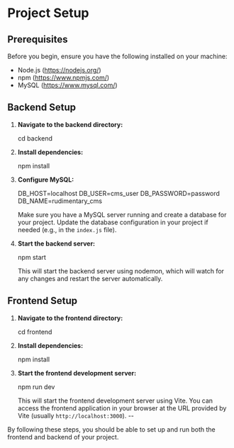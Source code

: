 # Project Setup

## Prerequisites

Before you begin, ensure you have the following installed on your machine:

- Node.js (https://nodejs.org/)
- npm (https://www.npmjs.com/)
- MySQL (https://www.mysql.com/)

## Backend Setup

1. **Navigate to the backend directory:**

    
    cd backend
    

2. **Install dependencies:**

    
    npm install
    

3. **Configure MySQL:**

    DB_HOST=localhost
    DB_USER=cms_user
    DB_PASSWORD=password
    DB_NAME=rudimentary_cms


    Make sure you have a MySQL server running and create a database for your project. Update the database configuration in your project if needed (e.g., in the `index.js` file).

4. **Start the backend server:**

    
    npm start
    

    This will start the backend server using nodemon, which will watch for any changes and restart the server automatically.

## Frontend Setup

1. **Navigate to the frontend directory:**

    
    cd frontend
    

2. **Install dependencies:**

    
    npm install
    

3. **Start the frontend development server:**

    
    npm run dev
    

    This will start the frontend development server using Vite. You can access the frontend application in your browser at the URL provided by Vite (usually `http://localhost:3000`).
--

By following these steps, you should be able to set up and run both the frontend and backend of your project.